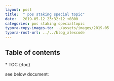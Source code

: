 ```yaml
---
layout: post
title:  " pos staking special topic"
date:   2019-05-12 23:32:12 +0800
categories: pos staking specialtopic
typora-copy-images-to: ../assets/images/2019-05
typora-root-url: ../../blog_alexcode
---
```

<h2>Table of contents</h2>
* TOC
{:toc}


see below document:

<script src="https://gist.github.com/alexwanng/c76aa33b70c8905027f68b76f57a48e7.js"></script>